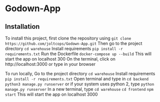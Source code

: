 # Godown-App
## Installation
To install this project, first clone the repository using
```git clone https://github.com/joltcops/Godown-App.git```
Then go to the project directory
```cd warehouse```
Install requirements
```pip install -r requirements.txt```
Run the Dockerfile
```docker-compose up --build```
This will start the app on localhost 300
On the terminal, click on http://localhost:3000 or type in your browser

To run locally,
Go to the project directory
```cd warehouse```
Install requirements
```pip install -r requirements.txt```
Open terminal and type in
```cd backend```
```python3 manage.py runserver``` or if your system uses python 2, type
```python manage.py runserver```
In a new terminal, type
```cd warehouse```
```cd frontend```
```npm start```
This will start the app on localhost 3000